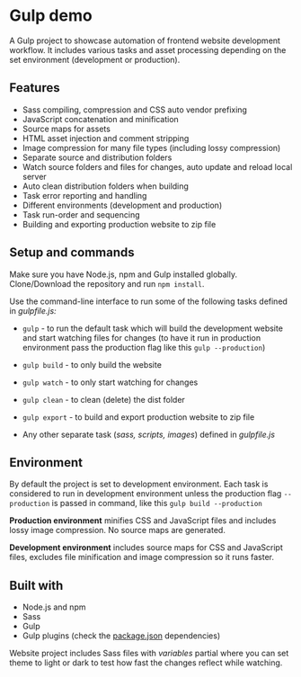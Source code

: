 # Gulp demo

A Gulp project to showcase automation of frontend website development workflow. It includes various tasks and asset processing depending on the set environment (development or production). 

## Features

- Sass compiling, compression and CSS auto vendor prefixing
- JavaScript concatenation and minification
- Source maps for assets
- HTML asset injection and comment stripping
- Image compression for many file types (including lossy compression)
- Separate source and distribution folders
- Watch source folders and files for changes, auto update and reload local server
- Auto clean distribution folders when building
- Task error reporting and handling
- Different environments (development and production)
- Task run-order and sequencing
- Building and exporting production website to zip file

## Setup and commands

Make sure you have Node.js, npm and Gulp installed globally. Clone/Download the repository and run `npm install`. 

Use the command-line interface to run some of the following tasks defined in *gulpfile.js:*

- `gulp` - to run the default task which will build the development website and start watching files for changes (to have it run in production environment pass the production flag like this `gulp --production`)

- `gulp build` - to only build the website

- `gulp watch` - to only start watching for changes

- `gulp clean` - to clean (delete) the dist folder

- `gulp export` - to build and export production website to zip file

- ​Any other separate task (*sass, scripts, images*) defined in *gulpfile.js* 

## Environment

By default the project is set to development environment. Each task is considered to run in development environment unless the production flag `--production` is passed in command, like this `gulp build --production`

**Production environment** minifies CSS and JavaScript files and includes lossy image compression. No source maps are generated.

**Development environment** includes source maps for CSS and JavaScript files, excludes file minification and image compression so it runs faster. 

## Built with

- Node.js and npm
- Sass
- Gulp
- Gulp plugins (check the [package.json](package.json) dependencies) 

Website project includes Sass files with *variables* partial where you can set theme to light or dark to test how fast the changes reflect while watching. 